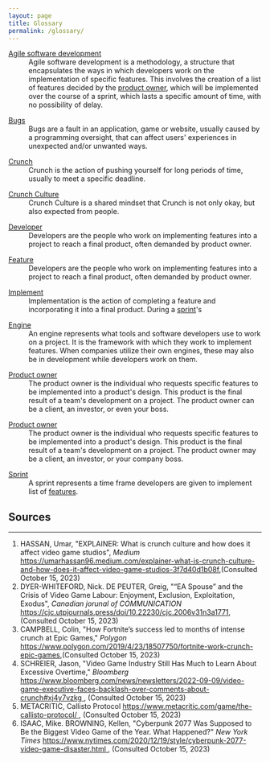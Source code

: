 ```yaml
---
layout: page
title: Glossary
permalink: /glossary/
---
```


<dl>
 <dt id="Agile"><a href="/ENG-ZP3/static_files/presentations/consequences.html#Agile">Agile software development</a></dt>
 <dd>Agile software development is a methodology, a structure that encapsulates the ways in which developers work on the implementation of specific features. 
This involves the creation of a list of features decided by the <a href="#PO">product owner</a>, which will be implemented over the course of a sprint, which lasts a specific amount of time, with no possibility of delay.</dd>
</dl>

<dl>
 <dt id="Bugs"><a href="/ENG-ZP3/static_files/presentations/consequences.html#Bugs">Bugs</a></dt>
 <dd>Bugs are a fault in an application, game or website, usually caused by a programming oversight, that can affect users' experiences in unexpected and/or unwanted ways.</dd>
</dl>

<dl>
 <dt id="Crunch"><a href="/ENG-ZP3/static_files/presentations/intro.html#Crunch">Crunch</a></dt>
 <dd>Crunch is the action of pushing yourself for long periods of time, usually to meet a specific deadline.</dd>
</dl>

<dl>
 <dt id="CrunchCulture"><a href="/ENG-ZP3/static_files/presentations/intro.html#CrunchCulture">Crunch Culture</a></dt>
 <dd>Crunch Culture is a shared mindset that Crunch is not only okay, but also expected from people.</dd>
</dl>

<dl>
 <dt id="Developer"><a href="/ENG-ZP3/static_files/presentations/intro.html#Developer">Developer</a></dt>
 <dd>Developers are the people who work on implementing features into a project to reach a final product, often demanded by product owner.</dd>
</dl>

<dl>
 <dt id="Feature"><a href="/ENG-ZP3/static_files/presentations/intro.html#Developer">Feature</a></dt>
 <dd>Developers are the people who work on implementing features into a project to reach a final product, often demanded by product owner.</dd>
</dl>

<dl>
 <dt id="Implement"><a href="/ENG-ZP3/static_files/presentations/consequences.html#Implement">Implement</a></dt>
 <dd>Implementation is the action of completing a feature and incorporating it into a final product. During a <a href="#Sprint">sprint</a>'s </dd>
</dl>

<dl>
 <dt id="Engine"><a href="/ENG-ZP3/static_files/presentations/consequences.html#Engine">Engine</a></dt>
 <dd>An engine represents what tools and software developers use to work on a project. It is the framework with which they work to implement features. 
 When companies utilize their own engines, these may also be in development while developers work on them.</dd>
</dl>

<dl>
 <dt id="PO"><a href="/ENG-ZP3/static_files/presentations/consequences.html#PO">Product owner</a></dt>
 <dd>The product owner is the individual who requests specific features to be implemented into a product's design. This product is the final result of a team's development on a project. The product owner can be a client, an investor, or even your boss.</dd>


<dl>
 <dt id="PO"><a href="/ENG-ZP3/static_files/presentations/consequences.html#PO">Product owner</a></dt>
 <dd>The product owner is the individual who requests specific features to be implemented into a product's design. This product is the final result of a team's development on a project. 
 The product owner may be a client, an investor, or your company boss.</dd>
</dl>

<dl>
 <dt id="Sprint"><a href="/ENG-ZP3/static_files/presentations/consequences.html#Sprint">Sprint</a></dt>
 <dd>A sprint represents a time frame developers are given to implement list of <a href="#Feature">features</a>.</dd>
</dl>


<h2>Sources</h2>
<hr>
<ol type="1">
    <li>HASSAN, Umar, "EXPLAINER: What is crunch culture and how does it affect video game studios", <i>Medium</i> <a href="https://umarhassan96.medium.com/explainer-what-is-crunch-culture-and-how-does-it-affect-video-game-studios-3f7d40d1b08f">https://umarhassan96.medium.com/explainer-what-is-crunch-culture-and-how-does-it-affect-video-game-studios-3f7d40d1b08f</a>,(Consulted October 15, 2023)</li>
    <li>DYER-WHITEFORD, Nick. DE PEUTER, Greig, "“EA Spouse” and the Crisis of Video Game Labour: Enjoyment, Exclusion, Exploitation, Exodus", <i>Canadian jorunal of COMMUNICATION</i> 
        <a href="https://cjc.utpjournals.press/doi/10.22230/cjc.2006v31n3a17711">
            https://cjc.utpjournals.press/doi/10.22230/cjc.2006v31n3a1771</a>,(Consulted October 15, 2023)
    </li>
    <li>CAMPBELL, Colin, "How Fortnite’s success led to months of intense crunch at Epic Games," <i>Polygon</i> 
        <a href="https://www.polygon.com/2019/4/23/18507750/fortnite-work-crunch-epic-games">
            https://www.polygon.com/2019/4/23/18507750/fortnite-work-crunch-epic-games</a>,(Consulted October 15, 2023)
    </li>
    <li>SCHREIER, Jason, "Video Game Industry Still Has Much to Learn About Excessive Overtime," <i>Bloomberg</i> 
        <a href="https://www.bloomberg.com/news/newsletters/2022-09-09/video-game-executive-faces-backlash-over-comments-about-crunch#xj4y7vzkg">
            https://www.bloomberg.com/news/newsletters/2022-09-09/video-game-executive-faces-backlash-over-comments-about-crunch#xj4y7vzkg
        </a>, (Consulted October 15, 2023)
    </li>
    <li>
        METACRITIC, Callisto Protocol 
        <a href="https://www.metacritic.com/game/the-callisto-protocol/">
            https://www.metacritic.com/game/the-callisto-protocol/
        </a>, (Consulted October 15, 2023)
    </li>
    <li>
        ISAAC, Mike. BROWNING, Kellen, "Cyberpunk 2077 Was Supposed to Be the Biggest Video Game of the Year. What Happened?"
        <i>New York Times</i>
        <a href="https://www.nytimes.com/2020/12/19/style/cyberpunk-2077-video-game-disaster.html">
            https://www.nytimes.com/2020/12/19/style/cyberpunk-2077-video-game-disaster.html
        </a>, (Consulted October 15, 2023)
    </li>
 </ol>